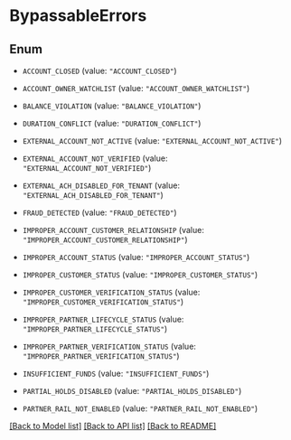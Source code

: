 # BypassableErrors

## Enum


* `ACCOUNT_CLOSED` (value: `"ACCOUNT_CLOSED"`)

* `ACCOUNT_OWNER_WATCHLIST` (value: `"ACCOUNT_OWNER_WATCHLIST"`)

* `BALANCE_VIOLATION` (value: `"BALANCE_VIOLATION"`)

* `DURATION_CONFLICT` (value: `"DURATION_CONFLICT"`)

* `EXTERNAL_ACCOUNT_NOT_ACTIVE` (value: `"EXTERNAL_ACCOUNT_NOT_ACTIVE"`)

* `EXTERNAL_ACCOUNT_NOT_VERIFIED` (value: `"EXTERNAL_ACCOUNT_NOT_VERIFIED"`)

* `EXTERNAL_ACH_DISABLED_FOR_TENANT` (value: `"EXTERNAL_ACH_DISABLED_FOR_TENANT"`)

* `FRAUD_DETECTED` (value: `"FRAUD_DETECTED"`)

* `IMPROPER_ACCOUNT_CUSTOMER_RELATIONSHIP` (value: `"IMPROPER_ACCOUNT_CUSTOMER_RELATIONSHIP"`)

* `IMPROPER_ACCOUNT_STATUS` (value: `"IMPROPER_ACCOUNT_STATUS"`)

* `IMPROPER_CUSTOMER_STATUS` (value: `"IMPROPER_CUSTOMER_STATUS"`)

* `IMPROPER_CUSTOMER_VERIFICATION_STATUS` (value: `"IMPROPER_CUSTOMER_VERIFICATION_STATUS"`)

* `IMPROPER_PARTNER_LIFECYCLE_STATUS` (value: `"IMPROPER_PARTNER_LIFECYCLE_STATUS"`)

* `IMPROPER_PARTNER_VERIFICATION_STATUS` (value: `"IMPROPER_PARTNER_VERIFICATION_STATUS"`)

* `INSUFFICIENT_FUNDS` (value: `"INSUFFICIENT_FUNDS"`)

* `PARTIAL_HOLDS_DISABLED` (value: `"PARTIAL_HOLDS_DISABLED"`)

* `PARTNER_RAIL_NOT_ENABLED` (value: `"PARTNER_RAIL_NOT_ENABLED"`)


[[Back to Model list]](../README.md#documentation-for-models) [[Back to API list]](../README.md#documentation-for-api-endpoints) [[Back to README]](../README.md)


